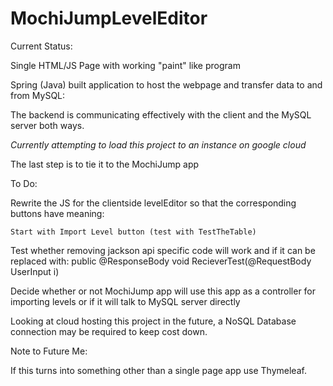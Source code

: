 # MochiJumpLevelEditor

Current Status:

Single HTML/JS Page with working "paint" like program

Spring (Java) built application to host the webpage and transfer data to and from MySQL:

The backend is communicating effectively with the client and the MySQL server both ways.

*Currently attempting to load this project to an instance on google cloud*

The last step is to tie it to the MochiJump app

To Do:

Rewrite the JS for the clientside levelEditor so that the corresponding buttons have meaning:

	Start with Import Level button (test with TestTheTable)

Test whether removing jackson api specific code will work and if it can be replaced with:
	public @ResponseBody void RecieverTest(@RequestBody UserInput i)

Decide whether or not MochiJump app will use this app as a controller for importing levels or if it will talk to MySQL server directly

Looking at cloud hosting this project in the future, a NoSQL Database connection may be required to keep cost down.

Note to Future Me:

If this turns into something other than a single page app use Thymeleaf.
